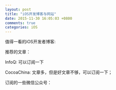 ```yaml
---
layout: post
title: "iOS开发博客与网站"
date: 2015-11-30 16:05:03 +0800
comments: true
categories: iOS
---
```


值得一看的iOS开发者博客:

推荐的文章：


InfoQ: 可以订阅一下

CocoaChina: 文章多，但是好文章不够，可以订阅一下；


订阅的一些微信公众号：
